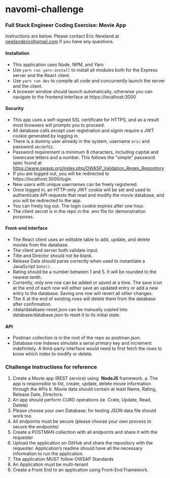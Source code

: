 # navomi-challenge

### Full Stack Engineer Coding Exercise: Movie App

Instructions are below. Please contact Eric Newland at newlandericj@gmail.com if you have any questions.

#### Installation
* This application uses Node, NPM, and Yarn
* Use `yarn run yarn-install` to install all modules both for the Express server and the React client.
* Use `yarn run dev` to compile all code and concurrently launch the server and the client.
* A browser window should launch automatically, otherwise you can navigate to the frontend interface at https://localhost:3000
#### Security
* This app uses a self-signed SSL certificate for HTTPS, and as a result most browsers will prompts you to proceed.
* All database calls except user registration and signin require a JWT cookie generated by logging in.
* There is a dummy user already in the system, username `eric` and password `abcdefG1`.
* Password requirement is minimum 8 characters, including capital and lowercase letters and a number. This follows the "simple" password spec found at https://www.owasp.org/index.php/OWASP_Validation_Regex_Repository
* If you are logged out, you will be redirected to https://localhost:3000/login
* New users with unique usernames can be freely registered.
* Once logged in, an HTTP-only JWT cookie will be set and used to authenticate API requests that read and modify the movie database, and you will be redirected to the app.
* You can freely log out. The login cookie expires after one hour.
* The client secret is in the repo in the .env file for demonstration purposes.
#### Front-end interface
* The React client uses an editable table to add, update, and delete movies from the database.
* The client and server both validate input.
 * Title and Director should not be blank.
 * Release Date should parse correctly when used to instantiate a JavaScript `Date()`.
 * Rating should be a number between 1 and 5. It will be rounded to the nearest tenth.
* Currently, only one row can be added or saved at a time. The save icon at the end of each row will either save an updated entry or add a new entry to the database. Saving one row will revert all other changes.
* The X at the end of existing rows will delete them from the database after confirmation.
* /data/database-reset.json can be manually copied into database/database.json to reset it to its initial state.
#### API
* Postman collection is in the root of the repo as postman.json.
* Database row indexes simulate a serial primary key and increment indefinitely. A third-party interface would need to first fetch the rows to know which index to modify or delete.

### Challenge Instructions for reference

1. Create a Movie app (REST service) using ​ **NodeJS** ​ framework.
    a. The app is responsible to list, create, update, delete movie information through the APIs
    b. Movie data should contain at least Name, Rating, Release Date, Directors.
2. An app should perform CURD operations (ie. Crate, Update, Read, Delete)
3. Please choose your own Database; for testing JSON data file should work too.
4. All endpoints must be secure (please choose your own process to secure the endpoints)
5. Create a POSTMAN collection with all endpoints and share it with the requester
6. Upload the application on GitHub and share the repository with the requester. Application’s readme
    should have all the necessary information to run the application.
7. The application MUST follow OWSAP Standards
8. An Application must be multi-tenant
9. Create a Front End to an application using Front-End Framework.